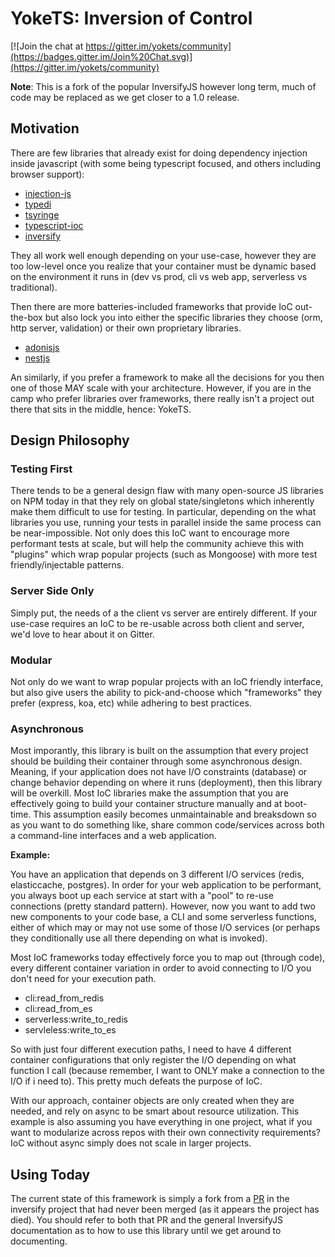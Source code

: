 # YokeTS: Inversion of Control

[![Join the chat at https://gitter.im/yokets/community](https://badges.gitter.im/Join%20Chat.svg)](https://gitter.im/yokets/community)

**Note**: This is a fork of the popular InversifyJS however long term, much of code may be replaced as we get closer to a 1.0 release.

## Motivation

There are few libraries that already exist for doing dependency injection inside javascript (with some being typescript focused, and others including browser support):

* [injection-js](https://www.npmjs.com/package/injection-js)
* [typedi](https://www.npmjs.com/package/typedi)
* [tsyringe](https://www.npmjs.com/package/tsyringe)
* [typescript-ioc](https://www.npmjs.com/package/typescript-ioc)
* [inversify](https://www.npmjs.com/package/inversify)

They all work well enough depending on your use-case, however they are too low-level once you realize that your container must be dynamic based on the environment it runs in (dev vs prod, cli vs web app, serverless vs traditional).

Then there are more batteries-included frameworks that provide IoC out-the-box but also lock you into either the specific libraries they choose (orm, http server, validation) or their own proprietary libraries.

* [adonisjs](https://adonisjs.com/)
* [nestjs](https://nestjs.com/)

An similarly, if you prefer a framework to make all the decisions for you then one of those MAY scale with your architecture. However, if you are in the camp who prefer libraries over frameworks, there really isn't a project out there that sits in the middle, hence: YokeTS.

## Design Philosophy

### Testing First

There tends to be a general design flaw with many open-source JS libraries on NPM today in that they rely on global state/singletons which inherently make them difficult to use for testing. In particular, depending on the what libraries you use, running your tests in parallel inside the same process can be near-impossible. Not only does this IoC want to encourage more performant tests at scale, but will help the community achieve this with "plugins" which wrap popular projects (such as Mongoose) with more test friendly/injectable patterns.

### Server Side Only

Simply put, the needs of a the client vs server are entirely different. If your use-case requires an IoC to be re-usable across both client and server, we'd love to hear about it on Gitter.

### Modular

Not only do we want to wrap popular projects with an IoC friendly interface, but also give users the ability to pick-and-choose which "frameworks" they prefer (express, koa, etc) while adhering to best practices.

### Asynchronous

Most imporantly, this library is built on the assumption that every project should be building their container through some asynchronous design. Meaning, if your application does not have I/O constraints (database) or change behavior depending on where it runs (deployment), then this library will be overkill. Most IoC libraries make the assumption that you are effectively going to build your container structure manually and at boot-time. This assumption easily becomes unmaintainable and breaksdown so as you want to do something like, share common code/services across both a command-line interfaces and a web application. 

**Example:**

You have an application that depends on 3 different I/O services (redis, elasticcache, postgres). In order for your web application to be performant, you always boot up each service at start with a "pool" to re-use connections (pretty standard pattern). However, now you want to add two new components to your code base, a CLI and some serverless functions, either of which may or may not use some of those I/O services (or perhaps they conditionally use all there depending on what is invoked).

Most IoC frameworks today effectively force you to map out (through code), every different container variation in order to avoid connecting to I/O you don't need for your execution path.

* cli:read_from_redis
* cli:read_from_es
* serverless:write_to_redis
* servleless:write_to_es

So with just four different execution paths, I need to have 4 different container configurations that only register the I/O depending on what function I call (because remember, I want to ONLY make a connection to the I/O if i need to). This pretty much defeats the purpose of IoC.

With our approach, container objects are only created when they are needed, and rely on async to be smart about resource utilization. This example is also assuming you have everything in one project, what if you want to modularize across repos with their own connectivity requirements? IoC without async simply does not scale in larger projects.

## Using Today

The current state of this framework is simply a fork from a [PR](https://github.com/inversify/InversifyJS/pull/1132) in the inversify project that had never been merged (as it appears the project has died). You should refer to both that PR and the general InversifyJS documentation as to how to use this library until we get around to documenting.
